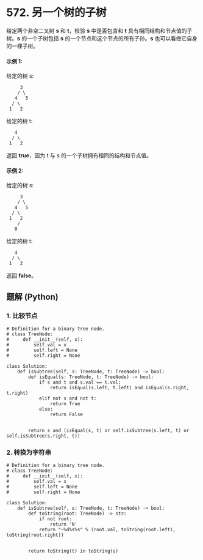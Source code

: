 # 572. 另一个树的子树
给定两个非空二叉树 **s** 和 **t**，检验 **s** 中是否包含和 **t** 具有相同结构和节点值的子树。**s** 的一个子树包括 **s** 的一个节点和这个节点的所有子孙。**s** 也可以看做它自身的一棵子树。

#### 示例 1:
给定的树 s:
```
     3
    / \
   4   5
  / \
 1   2
```
给定的树 t:
```
   4
  / \
 1   2
```
返回 **true**，因为 t 与 s 的一个子树拥有相同的结构和节点值。

#### 示例 2:
给定的树 s:
```
     3
    / \
   4   5
  / \
 1   2
    /
   0
```
给定的树 t:
```
   4
  / \
 1   2
```
返回 **false**。

## 题解 (Python)

### 1. 比较节点
```Python3
# Definition for a binary tree node.
# class TreeNode:
#     def __init__(self, x):
#         self.val = x
#         self.left = None
#         self.right = None

class Solution:
    def isSubtree(self, s: TreeNode, t: TreeNode) -> bool:
        def isEqual(s: TreeNode, t: TreeNode) -> bool:
            if s and t and s.val == t.val:
                return isEqual(s.left, t.left) and isEqual(s.right, t.right)
            elif not s and not t:
                return True
            else:
                return False


        return s and (isEqual(s, t) or self.isSubtree(s.left, t) or self.isSubtree(s.right, t))
```

### 2. 转换为字符串
```Python3
# Definition for a binary tree node.
# class TreeNode:
#     def __init__(self, x):
#         self.val = x
#         self.left = None
#         self.right = None

class Solution:
    def isSubtree(self, s: TreeNode, t: TreeNode) -> bool:
        def toString(root: TreeNode) -> str:
            if not root:
                return 'N'
            return "~%d%s%s" % (root.val, toString(root.left), toString(root.right))


        return toString(t) in toString(s)
```
